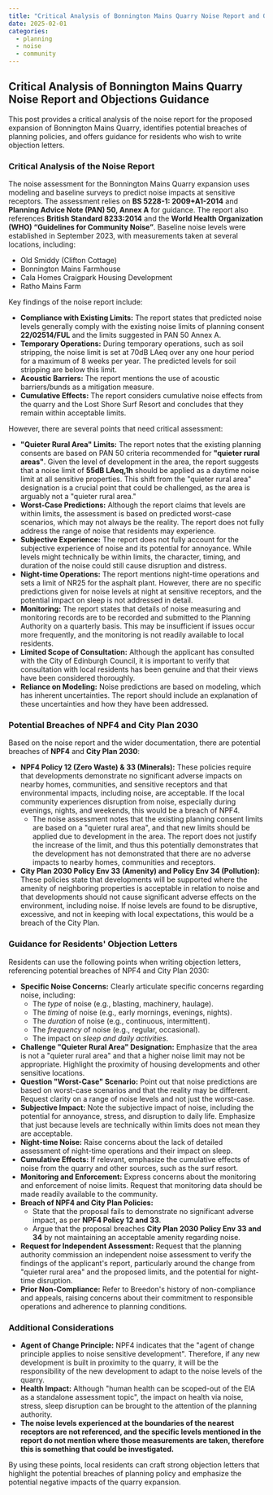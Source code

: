 ```yaml
---
title: "Critical Analysis of Bonnington Mains Quarry Noise Report and Objections Guidance"
date: 2025-02-01
categories:
  - planning
  - noise
  - community
---
```


## Critical Analysis of Bonnington Mains Quarry Noise Report and Objections Guidance

This post provides a critical analysis of the noise report for the proposed expansion of Bonnington Mains Quarry, identifies potential breaches of planning policies, and offers guidance for residents who wish to write objection letters.

### Critical Analysis of the Noise Report

The noise assessment for the Bonnington Mains Quarry expansion uses modeling and baseline surveys to predict noise impacts at sensitive receptors. The assessment relies on **BS 5228-1: 2009+A1-2014** and **Planning Advice Note (PAN) 50, Annex A** for guidance. The report also references **British Standard 8233:2014** and the **World Health Organization (WHO) “Guidelines for Community Noise”**. Baseline noise levels were established in September 2023, with measurements taken at several locations, including:

*   Old Smiddy (Clifton Cottage)
*   Bonnington Mains Farmhouse
*   Cala Homes Craigpark Housing Development
*   Ratho Mains Farm

Key findings of the noise report include:

*   **Compliance with Existing Limits:** The report states that predicted noise levels generally comply with the existing noise limits of planning consent **22/02514/FUL** and the limits suggested in PAN 50 Annex A.
*   **Temporary Operations:** During temporary operations, such as soil stripping, the noise limit is set at 70dB LAeq over any one hour period for a maximum of 8 weeks per year. The predicted levels for soil stripping are below this limit.
*   **Acoustic Barriers:** The report mentions the use of acoustic barriers/bunds as a mitigation measure.
*   **Cumulative Effects:** The report considers cumulative noise effects from the quarry and the Lost Shore Surf Resort and concludes that they remain within acceptable limits.

However, there are several points that need critical assessment:

*   **"Quieter Rural Area" Limits:** The report notes that the existing planning consents are based on PAN 50 criteria recommended for **"quieter rural areas"**. Given the level of development in the area, the report suggests that a noise limit of **55dB LAeq,1h** should be applied as a daytime noise limit at all sensitive properties. This shift from the "quieter rural area" designation is a crucial point that could be challenged, as the area is arguably not a "quieter rural area."
*   **Worst-Case Predictions:** Although the report claims that levels are within limits, the assessment is based on predicted worst-case scenarios, which may not always be the reality. The report does not fully address the range of noise that residents may experience.
*  **Subjective Experience:** The report does not fully account for the subjective experience of noise and its potential for annoyance. While levels might technically be within limits, the character, timing, and duration of the noise could still cause disruption and distress.
*  **Night-time Operations:** The report mentions night-time operations and sets a limit of NR25 for the asphalt plant. However, there are no specific predictions given for noise levels at night at sensitive receptors, and the potential impact on sleep is not addressed in detail.
*   **Monitoring:** The report states that details of noise measuring and monitoring records are to be recorded and submitted to the Planning Authority on a quarterly basis. This may be insufficient if issues occur more frequently, and the monitoring is not readily available to local residents.
*   **Limited Scope of Consultation:** Although the applicant has consulted with the City of Edinburgh Council, it is important to verify that consultation with local residents has been genuine and that their views have been considered thoroughly.
*   **Reliance on Modeling:** Noise predictions are based on modeling, which has inherent uncertainties. The report should include an explanation of these uncertainties and how they have been addressed.

### Potential Breaches of NPF4 and City Plan 2030

Based on the noise report and the wider documentation, there are potential breaches of **NPF4** and **City Plan 2030**:

*   **NPF4 Policy 12 (Zero Waste) & 33 (Minerals):** These policies require that developments demonstrate no significant adverse impacts on nearby homes, communities, and sensitive receptors and that environmental impacts, including noise, are acceptable. If the local community experiences disruption from noise, especially during evenings, nights, and weekends, this would be a breach of NPF4.
    * The noise assessment notes that the existing planning consent limits are based on a "quieter rural area", and that new limits should be applied due to development in the area. The report does not justify the increase of the limit, and thus this potentially demonstrates that the development has not demonstrated that there are no adverse impacts to nearby homes, communities and receptors.
*   **City Plan 2030 Policy Env 33 (Amenity) and Policy Env 34 (Pollution):** These policies state that developments will be supported where the amenity of neighboring properties is acceptable in relation to noise and that developments should not cause significant adverse effects on the environment, including noise. If noise levels are found to be disruptive, excessive, and not in keeping with local expectations, this would be a breach of the City Plan.

### Guidance for Residents' Objection Letters

Residents can use the following points when writing objection letters, referencing potential breaches of NPF4 and City Plan 2030:

*   **Specific Noise Concerns:** Clearly articulate specific concerns regarding noise, including:
    *   The *type* of noise (e.g., blasting, machinery, haulage).
    *   The *timing* of noise (e.g., early mornings, evenings, nights).
    *   The *duration* of noise (e.g., continuous, intermittent).
    *   The *frequency* of noise (e.g., regular, occasional).
    *   The impact on *sleep and daily activities*.
*   **Challenge "Quieter Rural Area" Designation:** Emphasize that the area is not a "quieter rural area" and that a higher noise limit may not be appropriate. Highlight the proximity of housing developments and other sensitive locations.
*   **Question "Worst-Case" Scenario:** Point out that noise predictions are based on worst-case scenarios and that the reality may be different. Request clarity on a range of noise levels and not just the worst-case.
*   **Subjective Impact:** Note the subjective impact of noise, including the potential for annoyance, stress, and disruption to daily life. Emphasize that just because levels are technically within limits does not mean they are acceptable.
*   **Night-time Noise:** Raise concerns about the lack of detailed assessment of night-time operations and their impact on sleep.
*   **Cumulative Effects:** If relevant, emphasize the cumulative effects of noise from the quarry and other sources, such as the surf resort.
*   **Monitoring and Enforcement:** Express concerns about the monitoring and enforcement of noise limits. Request that monitoring data should be made readily available to the community.
*   **Breach of NPF4 and City Plan Policies:**
    *   State that the proposal fails to demonstrate no significant adverse impact, as per **NPF4 Policy 12 and 33**.
    *   Argue that the proposal breaches **City Plan 2030 Policy Env 33 and 34** by not maintaining an acceptable amenity regarding noise.
*   **Request for Independent Assessment:** Request that the planning authority commission an independent noise assessment to verify the findings of the applicant's report, particularly around the change from "quieter rural area" and the proposed limits, and the potential for night-time disruption.
*  **Prior Non-Compliance:** Refer to Breedon's history of non-compliance and appeals, raising concerns about their commitment to responsible operations and adherence to planning conditions.

### Additional Considerations

*   **Agent of Change Principle:** NPF4 indicates that the "agent of change principle applies to noise sensitive development". Therefore, if any new development is built in proximity to the quarry, it will be the responsibility of the new development to adapt to the noise levels of the quarry.
*   **Health Impact:** Although "human health can be scoped-out of the EIA as a standalone assessment topic", the impact on health via noise, stress, sleep disruption can be brought to the attention of the planning authority.
*  **The noise levels experienced at the boundaries of the nearest receptors are not referenced, and the specific levels mentioned in the report do not mention where those measurements are taken, therefore this is something that could be investigated.**

By using these points, local residents can craft strong objection letters that highlight the potential breaches of planning policy and emphasize the potential negative impacts of the quarry expansion.
